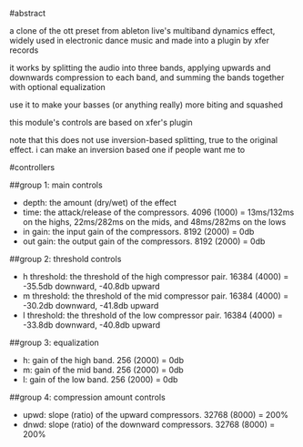 #abstract

a clone of the ott preset from ableton live's multiband dynamics effect, widely used in electronic dance music and made into a plugin by xfer records

it works by splitting the audio into three bands, applying upwards and downwards compression to each band, and summing the bands together with optional equalization

use it to make your basses (or anything really) more biting and squashed

this module's controls are based on xfer's plugin

note that this does not use inversion-based splitting, true to the original effect. i can make an inversion based one if people want me to

#controllers

##group 1: main controls

- depth: the amount (dry/wet) of the effect
- time: the attack/release of the compressors. 4096 (1000) = 13ms/132ms on the highs, 22ms/282ms on the mids, and 48ms/282ms on the lows
- in gain: the input gain of the compressors. 8192 (2000) = 0db
- out gain: the output gain of the compressors. 8192 (2000) = 0db

##group 2: threshold controls

- h threshold: the threshold of the high compressor pair. 16384 (4000) = -35.5db downward, -40.8db upward
- m threshold: the threshold of the mid compressor pair. 16384 (4000) = -30.2db downward, -41.8db upward
- l threshold: the threshold of the low compressor pair. 16384 (4000) = -33.8db downward, -40.8db upward

##group 3: equalization

- h: gain of the high band. 256 (2000) = 0db
- m: gain of the mid band. 256 (2000) = 0db
- l: gain of the low band. 256 (2000) = 0db

##group 4: compression amount controls
- upwd: slope (ratio) of the upward compressors. 32768 (8000) = 200%
- dnwd: slope (ratio) of the downward compressors. 32768 (8000) = 200%